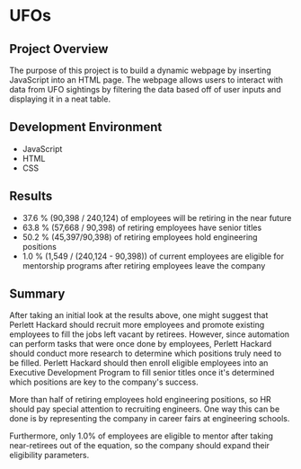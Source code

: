# UFOs

## Project Overview

The purpose of this project is to build a dynamic webpage by inserting JavaScript into an HTML page. The webpage allows users to interact with data from UFO sightings by filtering the data based off of user inputs and displaying it in a neat table.


## Development Environment

* JavaScript
* HTML
* CSS

## Results

* 37.6 % (90,398 / 240,124) of employees will be retiring in the near future
* 63.8 % (57,668 / 90,398) of retiring employees have senior titles
* 50.2 % (45,397/90,398) of retiring employees hold engineering positions
* 1.0 % (1,549 / (240,124 - 90,398)) of current employees are eligible for mentorship programs after retiring employees leave the company

## Summary

After taking an initial look at the results above, one might suggest that Perlett Hackard should recruit more employees and promote existing employees to fill the jobs left vacant by retirees. However, since automation can perform tasks that were once done by employees, Perlett Hackard should conduct more research to determine which positions truly need to be filled. Perlett Hackard should then enroll eligible employees into an Executive Development Program to fill senior titles once it's determined which positions are key to the company's success.

More than half of retiring employees hold engineering positions, so HR should pay special attention to recruiting engineers. One way this can be done is by representing the company in career fairs at engineering schools.

Furthermore, only 1.0% of employees are eligible to mentor after taking near-retirees out of the equation, so the company should expand their eligibility parameters.
